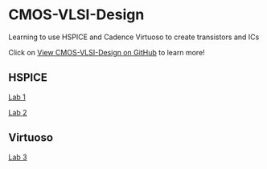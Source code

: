 # CMOS-VLSI-Design

Learning to use HSPICE and Cadence Virtuoso to create transistors and ICs

Click on [View CMOS-VLSI-Design on GitHub](https://github.com/bowuu/CMOS-VLSI-Design) to learn more!

## HSPICE

[Lab 1](https://github.com/bowuu/CMOS-VLSI-Design/tree/master/Lab%201)

[Lab 2](https://github.com/bowuu/CMOS-VLSI-Design/tree/master/Lab%202)

## Virtuoso

[Lab 3](https://github.com/bowuu/CMOS-VLSI-Design/tree/master/Lab%203)
